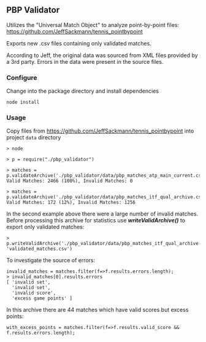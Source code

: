 ## PBP Validator

Utilizes the "Universal Match Object" to analyze point-by-point files: https://github.com/JeffSackmann/tennis_pointbypoint

Exports new .csv files containing only validated matches.

According to Jeff, the original data was sourced from XML files provided by a 3rd party.  Errors in the data were present in the source files.

### Configure
Change into the package directory and install dependencies
```
node install
```
### Usage
Copy files from https://github.com/JeffSackmann/tennis_pointbypoint into project ```data``` directory

```
> node

> p = require("./pbp_validator")

> matches = p.validateArchive('./pbp_validator/data/pbp_matches_atp_main_current.csv');0
Valid Matches: 2466 (100%), Invalid Matches: 0

> matches = p.validateArchive('./pbp_validator/data/pbp_matches_itf_qual_archive.csv');0
Valid Matches: 172 (12%), Invalid Matches: 1256
```
In the second example above there were a large number of invalid matches.  Before processing this archive for statistics use ***writeValidArchive()*** to export only validated matches:
```
> p.writeValidArchive('./pbp_validator/data/pbp_matches_itf_qual_archive.csv', 'validated_matches.csv')
```
To investigate the source of errors:
```
invalid_matches = matches.filter(f=>f.results.errors.length);
> invalid_matches[0].results.errors
[ 'invalid set',
  'invalid set',
  'invalid score',
  'excess game points' ]
```
In this archive there are 44 matches which have valid scores but excess points:
```
with_excess_points = matches.filter(f=>f.results.valid_score && f.results.errors.length);
```

